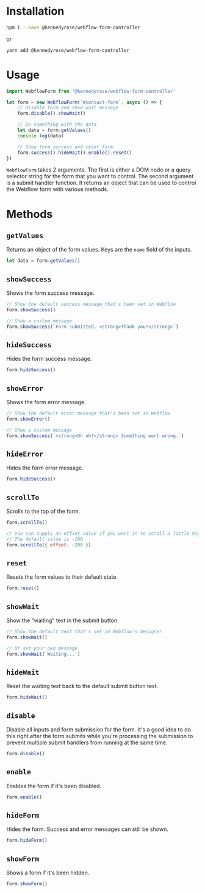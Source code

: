 # Installation
```bash
npm i --save @kennedyrose/webflow-form-controller
```
or
```bash
yarn add @kennedyrose/webflow-form-controller
```



# Usage
```js
import WebflowForm from '@kennedyrose/webflow-form-controller'

let form = new WebflowForm(`#contact-form`, async () => {
	// Disable form and show wait message
	form.disable().showWait()

	// Do something with the data
	let data = form.getValues()
	console.log(data)

	// Show form success and reset form
	form.success().hideWait().enable().reset()
})
```

`WebflowForm` takes 2 arguments. The first is either a DOM node or a query selector string for the form that you want to control. The second argument is a submit handler function. It returns an object that can be used to control the Webflow form with various methods.

# Methods
## `getValues`
Returns an object of the form values. Keys are the `name` field of the inputs.

```js
let data = form.getValues()
```


## `showSuccess`
Shows the form success message.

```js
// Show the default success message that's been set in Webflow
form.showSuccess()

// Show a custom message
form.showSuccess(`Form submitted. <strong>Thank you!</strong>`)
```

## `hideSuccess`
Hides the form success message.

```js
form.hideSuccess()
```

## `showError`
Shows the form error message.

```js
// Show the default error message that's been set in Webflow
form.showError()

// Show a custom message
form.showSuccess(`<strong>Uh oh!</strong> Something went wrong.`)
```

## `hideError`
Hides the form error message.

```js
form.hideSuccess()
```

## `scrollTo`
Scrolls to the top of the form.

```js
form.scrollTo()

// You can supply an offset value if you want it to scroll a little higher or lower
// The default value is -100
form.scrollTo({ offset: -200 })
```

## `reset`
Resets the form values to their default state.

```js
form.reset()
```

## `showWait`
Show the "waiting" text in the submit button.

```js
// Show the default text that's set in Webflow's designer
form.showWait()

// Or set your own message
form.showWait(`Waiting...`)
```

## `hideWait`
Reset the waiting text back to the default submit button text.

```js
form.hideWait()
```

## `disable`
Disable all inputs and form submission for the form. It's a good idea to do this right after the form submits while you're processing the submission to prevent multiple submit handlers from running at the same time.

```js
form.disable()
```

## `enable`
Enables the form if it's been disabled.

```js
form.enable()
```

## `hideForm`
Hides the form. Success and error messages can still be shown. 

```js
form.hideForm()
```

## `showForm`
Shows a form if it's been hidden.

```js
form.showForm()
```